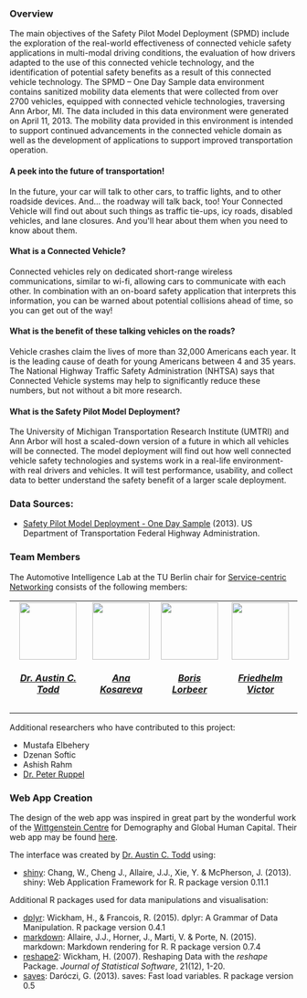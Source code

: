 ### Overview
The main objectives of the Safety Pilot Model Deployment (SPMD) include the exploration of the real-world effectiveness of connected vehicle safety applications in multi-modal driving conditions, the evaluation of how drivers adapted to the use of this connected vehicle technology, and the identification of potential safety benefits as a result of this connected vehicle technology. The SPMD – One Day Sample data environment contains sanitized mobility data elements that were collected from over 2700 vehicles, equipped with connected vehicle technologies, traversing Ann Arbor, MI. The data included in this data environment were generated on April 11, 2013. The mobility data provided in this environment is intended to support continued advancements in the connected vehicle domain as well as the development of applications to support improved transportation operation.

#### A peek into the future of transportation!
In the future, your car will talk to other cars, to traffic lights, and to other roadside devices. And... the roadway will talk back, too!
Your Connected Vehicle will find out about such things as traffic tie-ups, icy roads, disabled vehicles, and lane closures. And you'll hear about them when you need to know about them.

#### What is a Connected Vehicle?
Connected vehicles rely on dedicated short-range wireless communications, similar to wi-fi, allowing cars to communicate with each other. In combination with an on-board safety application that interprets this information, you can be warned about potential collisions ahead of time, so you can get out of the way!

#### What is the benefit of these talking vehicles on the roads?
Vehicle crashes claim the lives of more than 32,000 Americans each year. It is the leading cause of death for young Americans between 4 and 35 years. The National Highway Traffic Safety Administration (NHTSA) says that Connected Vehicle systems may help to significantly reduce these numbers, but not without a bit more research.

#### What is the Safety Pilot Model Deployment?
The University of Michigan Transportation Research Institute (UMTRI) and Ann Arbor will host a scaled-down version of a future in which all vehicles will be connected. The model deployment will find out how well connected vehicle safety technologies and systems work in a real-life environment-with real drivers and vehicles. It will test performance, usability, and collect data to better understand the safety benefit of a larger scale deployment.

### Data Sources:

* <a href="https://www.its-rde.net/data/showds?dataEnvironmentNumber=10014" target="_blank">Safety Pilot Model Deployment - One Day Sample</a> (2013).  US Department of Transportation Federal Highway Administration. 

### Team Members
The Automotive Intelligence Lab at the TU Berlin chair for <a href="http://www.snet.tu-berlin.de" target="_blank">Service-centric Networking</a> consists of the following members:

<dl>
<table border="0" width="100%" style="text-align:center">
<tbody>
<tr>
<td><a href="http://www.snet.tu-berlin.de/menue/team/austin_todd/"  target="_blank"><img src="http://www.snet.tu-berlin.de/fileadmin/fg220/logos/Austin_01.jpg" style="height: 100px"><h5>Dr. Austin C. Todd</a></h5></td>
<td><a href="http://www.snet.tu-berlin.de/menue/team/ana_kosareva/" target="_blank"><img src="http://www.snet.tu-berlin.de/fileadmin/fg220/Photos/kosareva.jpg" style="height: 100px"><h5>Ana Kosareva</a></h5></td>
<td><a href="http://www.snet.tu-berlin.de/menue/team/boris_lorbeer/" target="_blank"><img src="http://www.snet.tu-berlin.de/fileadmin/fg220/Photos/B.Lorbeer.png" style="height: 100px"><h5>Boris Lorbeer</a></h5></td>
<td><a href="http://www.snet.tu-berlin.de/menue/team/friedhelm_victor/" target="_blank"><img src="http://www.snet.tu-berlin.de/fileadmin/fg220/Photos/f.victor.jpg" style="height: 100px"><h5>Friedhelm Victor</a></h5></td>
</tr>
</tbody>
</table>
</dl>

Additional researchers who have contributed to this project:

* Mustafa Elbehery
* Dzenan Softic
* Ashish Rahm
* <a href="http://www.snet.tu-berlin.de/menue/team/peter_ruppel/" target="_blank">Dr. Peter Ruppel</a>

### Web App Creation
The design of the web app was inspired in great part by the wonderful work of the <a href="http://www.wittgensteincentre.org" target="_blank_">Wittgenstein Centre</a> for Demography and Global Human Capital. Their web app may be found <a href="http://www.oeaw.ac.at/vid/dataexplorer/" target="_blank">here</a>.

The interface was created by <a href="http://www.austinctodd.com"  target="_blank">Dr. Austin C. Todd</a> using:

* <a href="http://cran.r-project.org/web/packages/shiny" target="_blank">shiny</a>: Chang, W., Cheng J., Allaire, J.J., Xie, Y. & McPherson, J. (2013). shiny: Web Application Framework for R. R package version 0.11.1

Additional R packages used for data manipulations and visualisation:

* <a href="http://cran.r-project.org/web/packages/dplyr" target="_blank">dplyr</a>: Wickham, H., & Francois, R. (2015). dplyr: A Grammar of Data Manipulation. R package version 0.4.1
* <a href="http://cran.r-project.org/web/packages/markdown" target="_blank">markdown</a>: Allaire, J.J., Horner, J., Marti, V. & Porte, N. (2015). markdown: Markdown rendering for R. R package version 0.7.4
* <a href="http://cran.r-project.org/web/packages/reshape2" target="_blank">reshape2</a>: Wickham, H. (2007). Reshaping Data with the *reshape* Package. *Journal of Statistical Software*, 21(12), 1-20.
* <a href="http://cran.r-project.org/web/packages/saves" target="_blank">saves</a>: Dar&oacute;czi, G. (2013). saves: Fast load variables. R package version 0.5
<br>
<br>

